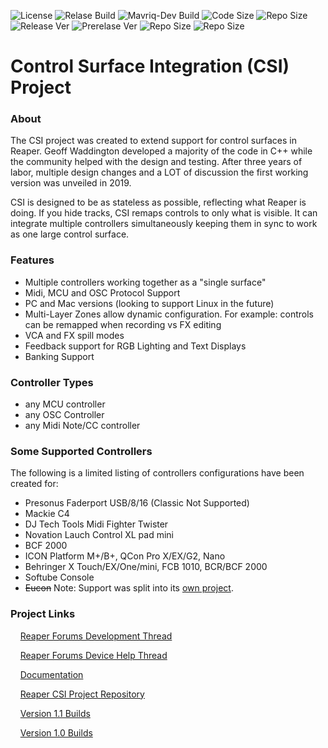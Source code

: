 ![License](https://img.shields.io/github/license/reaper-csi/reaper_csurf_integrator)
![Relase Build](https://img.shields.io/github/workflow/status/reaper-csi/reaper_csurf_integrator/Build?label=release%20build)
![Mavriq-Dev Build](https://img.shields.io/github/workflow/status/reaper-csi/reaper_csurf_integrator/Build/mavriq-dev?label=mavriq-dev%20build)
![Code Size](https://img.shields.io/github/languages/code-size/reaper-csi/reaper_csurf_integrator)
![Repo Size](https://img.shields.io/github/repo-size/reaper-csi/reaper_csurf_integrator)
![Release Ver](https://img.shields.io/github/v/release/reaper-csi/reaper_csurf_integrator)
![Prerelase Ver](https://img.shields.io/github/v/release/reaper-csi/reaper_csurf_integrator?include_prereleases)
![Repo Size](https://img.shields.io/github/repo-size/reaper-csi/reaper_csurf_integrator)
![Repo Size](https://img.shields.io/github/repo-size/reaper-csi/reaper_csurf_integrator)

# Control Surface Integration (CSI) Project

### About

The CSI project was created to extend support for control surfaces in Reaper. Geoff Waddington developed a majority of the code in C++ while the community helped with the design and testing. After three years of labor, multiple design changes and a LOT of discussion the first working version was unveiled in 2019.

CSI is designed to be as stateless as possible, reflecting what Reaper is doing. If you hide tracks, CSI remaps controls to only what is visible. It can integrate multiple controllers simultaneously keeping them in sync to work as one large control surface. 

### Features

- Multiple controllers working together as a "single surface"
- Midi, MCU and OSC Protocol Support
- PC and Mac versions (looking to support Linux in the future) 
- Multi-Layer Zones allow dynamic configuration. For example: controls can be remapped when recording vs FX editing
- VCA and FX spill modes
- Feedback support for RGB Lighting and Text Displays
- Banking Support



### Controller Types

- any MCU controller
- any OSC Controller
- any Midi Note/CC controller

### Some Supported Controllers

The following is a limited listing of controllers configurations have been created for:

- Presonus Faderport USB/8/16 (Classic Not Supported)
- Mackie C4
- DJ Tech Tools Midi Fighter Twister
- Novation Lauch Control XL pad mini
- BCF 2000
- ICON Platform M+/B+, QCon Pro X/EX/G2, Nano
- Behringer X Touch/EX/One/mini, FCB 1010, BCR/BCF 2000
- Softube Console 
- ~~Eucon~~ Note: Support was split into its [own project](https://github.com/reaper-csi/reaper_csurf_integrator).


### Project Links
&nbsp;&nbsp;&nbsp;&nbsp;[Reaper Forums Development Thread](https://forum.cockos.com/showthread.php?t=183143)

&nbsp;&nbsp;&nbsp;&nbsp;[Reaper Forums Device Help Thread](https://forum.cockos.com/showthread.php?t=245280)

&nbsp;&nbsp;&nbsp;&nbsp;[Documentation](https://github.com/GeoffAWaddington/reaper_csurf_integrator/wiki)

&nbsp;&nbsp;&nbsp;&nbsp;[Reaper CSI Project Repository](https://github.com/reaper-csi/reaper_csurf_integrator)

&nbsp;&nbsp;&nbsp;&nbsp;[Version 1.1 Builds](https://stash.reaper.fm/v/42437/CSI%20v1_1.zip)

&nbsp;&nbsp;&nbsp;&nbsp;[Version 1.0 Builds](https://stash.reaper.fm/v/40638/CSI%20v1_0.zip)
